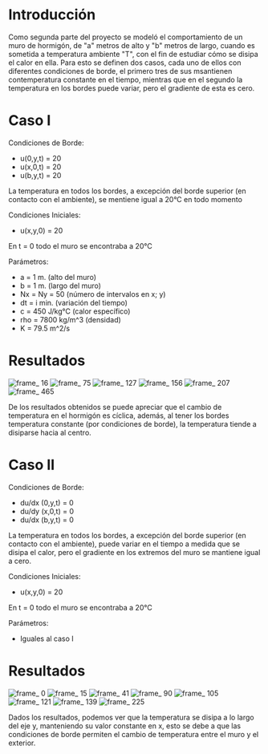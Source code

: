 Introducción 
============

Como segunda parte del proyecto se modeló el comportamiento de un muro de hormigón, de "a" metros de alto y "b" metros de largo, cuando es sometida a temperatura ambiente "T", con el fin de estudiar cómo se disipa el calor en ella. Para esto se definen dos casos, cada uno de ellos con diferentes condiciones de borde, el primero tres de sus msantienen contemperatura constante en el tiempo, mientras que en el segundo la temperatura en los bordes puede variar, pero el gradiente de esta es cero.

Caso I
======
Condiciones de Borde:

- u(0,y,t) = 20
- u(x,0,t) = 20
- u(b,y,t) = 20

La temperatura en todos los bordes, a excepción del borde superior (en contacto con el ambiente), se mentiene igual a 20°C en todo momento

Condiciones Iniciales:
- u(x,y,0) = 20 

En t = 0 todo el muro se encontraba a 20°C

Parámetros:

- a = 1 m. (alto del muro)
- b = 1 m. (largo del muro)
- Nx = Ny = 50 (número de intervalos en x; y)
- dt = i min. (variación del tiempo)
- c = 450 J/kg°C (calor específico)
- rho = 7800 kg/m^3 (densidad)
- K = 79.5 m^2/s

Resultados
==========

![frame_        16](https://user-images.githubusercontent.com/53712876/63398959-27693980-c39d-11e9-91de-21cb8bd1d0bb.png)
![frame_        75](https://user-images.githubusercontent.com/53712876/63399022-364fec00-c39d-11e9-8538-482ab55f4e28.png)
![frame_       127](https://user-images.githubusercontent.com/53712876/63399038-3fd95400-c39d-11e9-8761-54fa85f15532.png)
![frame_       156](https://user-images.githubusercontent.com/53712876/63399049-44057180-c39d-11e9-9182-2826b4bbb1f4.png)
![frame_       207](https://user-images.githubusercontent.com/53712876/63399054-4962bc00-c39d-11e9-86f1-604c84d8b90d.png)
![frame_       465](https://user-images.githubusercontent.com/53712876/63399066-5a133200-c39d-11e9-86b1-6eaba5ee12a3.png)


De los resultados obtenidos se puede apreciar que el cambio de temperatura en el hormigón es cíclica, además, al tener los bordes temperatura constante (por condiciones de borde), la temperatura tiende a disiparse hacia al centro.

Caso II
=======
Condiciones de Borde:

- du/dx (0,y,t) = 0
- du/dy (x,0,t) = 0
- du/dx (b,y,t) = 0

La temperatura en todos los bordes, a excepción del borde superior (en contacto con el ambiente), puede variar en el tiempo a medida que se disipa el calor, pero el gradiente en los extremos del muro se mantiene igual a cero.

Condiciones Iniciales:
- u(x,y,0) = 20 

En t = 0 todo el muro se encontraba a 20°C

Parámetros:

- Iguales al caso I

Resultados
==========

![frame_         0](https://user-images.githubusercontent.com/53712876/63398488-cc831280-c39b-11e9-89c8-f7e1a2a47255.png)
![frame_        15](https://user-images.githubusercontent.com/53712876/63398508-dad12e80-c39b-11e9-9077-205c6f1d2c9c.png)
![frame_        41](https://user-images.githubusercontent.com/53712876/63398519-e6245a00-c39b-11e9-982b-fc17c3e51e83.png)
![frame_        90](https://user-images.githubusercontent.com/53712876/63398527-efadc200-c39b-11e9-9242-7fa799f51106.png)
![frame_       105](https://user-images.githubusercontent.com/53712876/63398534-f4727600-c39b-11e9-804b-dc29fed0f290.png)
![frame_       121](https://user-images.githubusercontent.com/53712876/63398546-fb998400-c39b-11e9-9959-a6e52c994ec1.png)
![frame_       139](https://user-images.githubusercontent.com/53712876/63398557-ffc5a180-c39b-11e9-8114-54e86a5e69d4.png)
![frame_       225](https://user-images.githubusercontent.com/53712876/63398569-06ecaf80-c39c-11e9-951c-78d9cd65bad0.png)

Dados los resultados, podemos ver que la temperatura se disipa a lo largo del eje y, manteniendo su valor constante en x, esto se debe a que las condiciones de borde permiten el cambio de temperatura entre el muro y el exterior.
